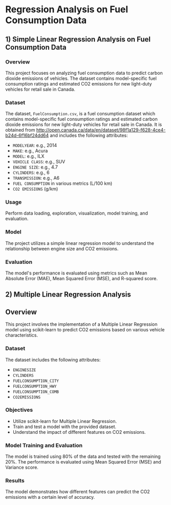 # Regression Analysis on Fuel Consumption Data
 
## 1) Simple Linear Regression Analysis on Fuel Consumption Data

### Overview
This project focuses on analyzing fuel consumption data to predict carbon dioxide emissions of vehicles. The dataset contains model-specific fuel consumption ratings and estimated CO2 emissions for new light-duty vehicles for retail sale in Canada.

### Dataset
The dataset, `FuelConsumption.csv`, is a fuel consumption dataset which contains model-specific fuel consumption ratings and estimated carbon dioxide emissions for new light-duty vehicles for retail sale in Canada. It is obtained from http://open.canada.ca/data/en/dataset/98f1a129-f628-4ce4-b24d-6f16bf24dd64 and includes the following attributes:
- `MODELYEAR`: e.g., 2014
- `MAKE`: e.g., Acura
- `MODEL`: e.g., ILX
- `VEHICLE CLASS`: e.g., SUV
- `ENGINE SIZE`: e.g., 4.7
- `CYLINDERS`: e.g., 6
- `TRANSMISSION`: e.g., A6
- `FUEL CONSUMPTION` in various metrics (L/100 km)
- `CO2 EMISSIONS` (g/km)

### Usage
Perform data loading, exploration, visualization, model training, and evaluation.

### Model
The project utilizes a simple linear regression model to understand the relationship between engine size and CO2 emissions.

### Evaluation
The model's performance is evaluated using metrics such as Mean Absolute Error (MAE), Mean Squared Error (MSE), and R-squared score.

## 2) Multiple Linear Regression Analysis

## Overview
This project involves the implementation of a Multiple Linear Regression model using scikit-learn to predict CO2 emissions based on various vehicle characteristics.

### Dataset
The dataset includes the following attributes:
- `ENGINESIZE`
- `CYLINDERS`
- `FUELCONSUMPTION_CITY`
- `FUELCONSUMPTION_HWY`
- `FUELCONSUMPTION_COMB`
- `CO2EMISSIONS`
  
### Objectives
- Utilize scikit-learn for Multiple Linear Regression.
- Train and test a model with the provided dataset.
- Understand the impact of different features on CO2 emissions.

### Model Training and Evaluation
The model is trained using 80% of the data and tested with the remaining 20%. The performance is evaluated using Mean Squared Error (MSE) and Variance score.

### Results
The model demonstrates how different features can predict the CO2 emissions with a certain level of accuracy.

